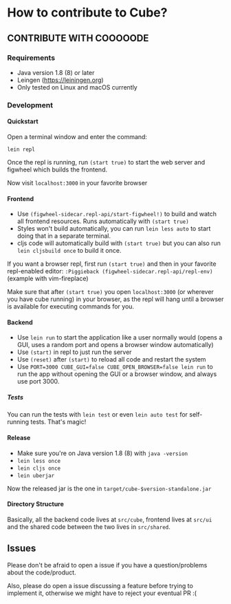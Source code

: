 # How to contribute to Cube?

## CONTRIBUTE WITH COOOOODE
### Requirements

- Java version 1.8 (8) or later
- Leingen (https://leiningen.org)
- Only tested on Linux and macOS currently

### Development
#### Quickstart

Open a terminal window and enter the command:

```
lein repl
```

Once the repl is running, run `(start true)` to start the web server
and figwheel which builds the frontend.

Now visit `localhost:3000` in your favorite browser

#### Frontend

- Use `(figwheel-sidecar.repl-api/start-figwheel!)` to build and watch
  all frontend resources. Runs automatically with `(start true)`
- Styles won't build automatically, you can run `lein less auto` to start doing
  that in a separate terminal.
- cljs code will automatically build with `(start true)` but you can also run
  `lein cljsbuild once` to build it once.

If you want a browser repl, first run `(start true)` and then in your favorite
repl-enabled editor: `:Piggieback (figwheel-sidecar.repl-api/repl-env)` (example
with vim-fireplace)

Make sure that after `(start true)` you open `localhost:3000` (or wherever
you have cube running) in your browser, as the repl will hang until a browser
is available for executing commands for you.

#### Backend

- Use `lein run` to start the application like a user normally would (opens a GUI,
  uses a random port and opens a browser window automatically)
- Use `(start)` in repl to just run the server
- Use `(reset)` after `(start)` to reload all code and restart the system
- Use `PORT=3000 CUBE_GUI=false CUBE_OPEN_BROWSER=false lein run` to run the app
  without opening the GUI or a browser window, and always use port 3000.

##### Tests

You can run the tests with `lein test` or even `lein auto test` for self-running
tests. That's magic!

#### Release

- Make sure you're on Java version 1.8 (8) with `java -version`
- `lein less once`
- `lein cljs once`
- `lein uberjar`

Now the released jar is the one in `target/cube-$version-standalone.jar`

#### Directory Structure

Basically, all the backend code lives at `src/cube`, frontend lives at `src/ui`
and the shared code between the two lives in `src/shared`.

## Issues

Please don't be afraid to open a issue if you have a question/problems about the code/product.

Also, please do open a issue discussing a feature before trying to implement it,
otherwise we might have to reject your eventual PR :(
